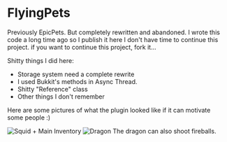 # FlyingPets
Previously EpicPets. But completely rewritten and abandoned.
I wrote this code a long time ago so I publish it here
I don't have time to continue this project.
if you want to continue this project, fork it...

Shitty things I did here:
  - Storage system need a complete rewrite
  - I used Bukkit's methods in Async Thread.
  - Shitty "Reference" class
  - Other things I don't remember

Here are some pictures of what the plugin looked like if it can motivate some people :)

![Squid + Main Inventory](https://github.com/FeepsDev/FlyingPets/blob/master/images/Inventory.gif)
![Dragon](https://github.com/FeepsDev/FlyingPets/blob/master/images/Dragon.gif)
The dragon can also shoot fireballs.
